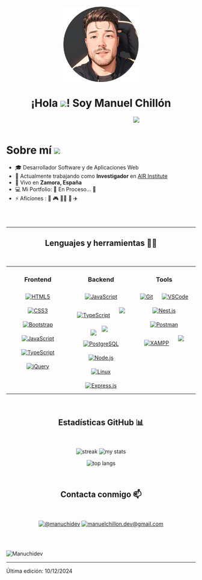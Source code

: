 <p align="center" width="300">
  <img align="center" width="200" src="https://raw.githubusercontent.com/manuchidev/manuchidev/main/resources/img/manu_ia.png"/>
  <h1 align="center">¡Hola <img src="https://media.giphy.com/media/hvRJCLFzcasrR4ia7z/giphy.gif" width="35">! Soy Manuel Chillón </h1>
</p>

<!--Imagen del Búho-->
<div style="width: 100%; display: flex; justify-content: flex-end;">
  <img align="right" width="33%" src="https://owlbertsio-resized.s3.amazonaws.com/Popper.psd.full.png">
</div>

<br />

<h1 align="left"> Sobre mí 
<img src="https://emojis.slackmojis.com/emojis/images/1531849430/4246/blob-sunglasses.gif?1531849430" width="30"/></h1>

- 🎓 Desarrollador Software y de Aplicaciones Web
- 🏢 Actualmente trabajando como **Investigador** en [AIR Institute](https://air-institute.com/)
- 🏡 Vivo en **Zamora, España**
- 💻 Mi Portfolio: 🚧 En Proceso... 🚧
- ⚡ Aficiones : 🍕 🎮 🏋️‍♂️ 🥊 ✈️

<br><br>

---

<h2 align="center">Lenguajes y herramientas 🧑‍💻</h2>
<br>

<table><tr><td valign="top" width="33%">

<h3 align="center">Frontend</h3>  
<div align="center">  
  <a href="https://en.wikipedia.org/wiki/HTML5" target="_blank"><img style="margin: 10px" src="https://img.icons8.com/color/48/000000/html-5--v1.png" alt="HTML5" /></a>
  <a href="https://www.w3schools.com/css/" target="_blank"><img style="margin: 10px" src="https://img.icons8.com/color/48/000000/css3.png" alt="CSS3" /></a>
  <a href="https://getbootstrap.com/docs/3.4/javascript/" target="_blank"><img style="margin: 10px" src="https://img.icons8.com/color/48/000000/bootstrap.png" alt="Bootstrap"/></a>
  <a href="https://www.javascript.com/" target="_blank"><img style="margin: 10px" src="https://img.icons8.com/color/48/000000/javascript--v1.png" alt="JavaScript" /></a>
  <a href="https://www.typescriptlang.org/" target="_blank"><img style="margin: 10px" src="https://img.icons8.com/color/48/000000/typescript.png" alt="TypeScript" /></a>
  <a href="https://jquery.com/" target="_blank"><img style="margin: 10px" src="https://img.icons8.com/ios-filled/50/0769ad/jquery.png" alt="jQuery"/></a>
</div>

</td><td valign="top" width="33%">

<h3 align="center">Backend</h3>
<div align="center">  
  <a href="https://www.javascript.com/" target="_blank"><img style="margin: 10px" src="https://img.icons8.com/color/48/000000/javascript--v1.png" alt="JavaScript"/></a>
  <a href="https://www.typescriptlang.org/" target="_blank"><img style="margin: 10px" src="https://img.icons8.com/color/48/000000/typescript.png" alt="TypeScript"/></a>
  <a href="https://www.java.com/es/" target="_blank"><img style="margin: 10px" src="https://img.icons8.com/color/48/000000/java-coffee-cup-logo--v1.png"/></a> 
  <a href="https://www.php.net/" target="_blank"><img src="https://img.icons8.com/officel/48/000000/php-logo.png"/></a>
  <a href="https://www.mysql.com/" target="_blank"><img style="margin: 10px" src="https://img.icons8.com/color/48/000000/mysql-logo.png"/></a>
  <a href="https://www.postgresql.org/" target="_blank"><img style="margin: 10px" src="https://cdn.jsdelivr.net/gh/devicons/devicon/icons/postgresql/postgresql-original-wordmark.svg" alt="PostgreSQL" width="48" height="48"/></a>
  <a href="https://nodejs.org/" target="_blank"><img style="margin: 10px" src="https://profilinator.rishav.dev/skills-assets/nodejs-original-wordmark.svg" alt="Node.js" width="48" height="48"/></a>
  <a href="https://www.linux.org/" target="_blank"><img style="margin: 10px" src="https://profilinator.rishav.dev/skills-assets/linux-original.svg" alt="Linux" width="48" height="48"/></a>
  <a href="https://expressjs.com/" target="_blank"><img style="margin: 10px" src="https://profilinator.rishav.dev/skills-assets/express-original-wordmark.svg" alt="Express.js" width="48" height="48"/></a>  
</div>

</td><td valign="top" width="33%">

<h3 align="center">Tools</h3>
<div align="center">  
  <a href="https://github.com/" target="_blank"><img style="margin: 10px" src="https://profilinator.rishav.dev/skills-assets/git-scm-icon.svg" alt="Git" width="48" height="48"/></a>  
  <a href="https://code.visualstudio.com/" target="_blank"><img style="margin: 10px" src="https://img.icons8.com/fluency/48/000000/visual-studio-code-2019.png" alt="VSCode"/></a>
  <a href="https://nestjs.com/" target="_blank"><img style="margin: 10px" style="margin: 10px" src="https://img.icons8.com/color/48/000000/nestjs.png" alt="Nest.js"/></a>
  <a href="https://www.postman.com/" target="_blank"><img style="margin: 10px" src="https://cdn.jsdelivr.net/gh/devicons/devicon/icons/postman/postman-original.svg" alt="Postman" width="48" height="48"/></a>
  <a href="https://www.apachefriends.org/" target="_blank"><img style="margin: 10px" src="https://profilinator.rishav.dev/skills-assets/xampp.png" alt="XAMPP" width="48" height="48"/></a>
  <a href="https://www.npmjs.com/" target="_blank"><img style="margin: 10px" src="https://img.icons8.com/color/48/000000/npm.png"/></a>
</div>

</td></tr></table>  

<br>

<h2 align="center">Estadísticas GitHub 📊</h2>

<br>

<!-- Contenedor para las dos primeras imágenes -->
<p align="center">
  <img alt="streak" height="200px" src="https://github-readme-streak-stats.herokuapp.com?user=manuchidev&theme=algolia&date_format=M%20j%5B%2C%20Y%5D" />
  <img alt="my stats" height="200px" src="https://github-readme-stats.vercel.app/api?username=manuchidev&theme=algolia&show_icons=true" />
</p>

<!-- Imagen de lenguajes más usados -->
<p align="center">
  <img alt="top langs" width="47%" height="200px" src="https://github-readme-stats.vercel.app/api/top-langs/?username=manuchidev&theme=algolia&layout=compact" />
</p>

<br>

<h2 align="center">Contacta conmigo 📫</h2>

<br>

<p align="center">
  <a href="https://www.linkedin.com/in/manuchidev/" target="_blank"><img src="https://img.icons8.com/fluency/48/000000/linkedin.png" alt="@manuchidev" title="@manuchidev"></a>
  <a href="mailto:manuelchillon.dev@gmail.com" target="_blank"><img src="https://img.icons8.com/fluency/48/000000/apple-mail.png" alt="manuelchillon.dev@gmail.com" title="manuelchillon.dev@gmail.com"></a>
</p>


<br>

<br>

<!--Contador Visitas Perfil-->
<p align="left">
  <img src="https://komarev.com/ghpvc/?username=manuchidev&label=Profile%20views&color=770677&style=for-the-badge&logo=star" alt="Manuchidev" style="padding-right:20px;" />
</p>


---

Última edición: 10/12/2024
